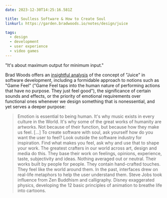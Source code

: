 ```yaml
---
date: 2023-12-30T14:25:16.581Z

title: Soulless Software & How to Create Soul
linkurl: https://garden.bradwoods.io/notes/design/juice

tags:
  - design
  - development
  - user experience
  - video games
---
```


"It's about maximum output for minimum input."

Brad Woods offers an [insightful analysis](https://garden.bradwoods.io/notes/design/juice) of the concept of "Juice" in software development, including a formidable approach to notions such as "Game Feel" ("Game Feel taps into the human nature of performing actions that have no purpose. They just feel good"), the significance of certain sounds and effects, or the priority of emotional requirements over functional ones whenever we design something that is nonessential, and yet serves a deeper purpose:

> Emotion is essential to being human. It's why music exists in every culture in the World. It's why some of the great works of humanity are artworks. Not because of their function, but because how they make us feel. [...] To create software with soul, ask yourself how do you want the user to feel? Look outside the software industry for inspiration. Find what makes you feel, ask why and use that to shape your work. The greatest crafters in our world across art, design and media do this. They base their work on feelings, opinions, experience, taste, subjectivity and ideas. Nothing averaged out or neutral. Their works built by people for people. They contain hand-crafted touches. They feel like the world around them. In the past, interfaces drew on real-life metaphors to help the user understand them. Steve Jobs took influence from Zen Buddhism and calligraphy. Disney exaggerated physics, developing the 12 basic principles of animation to breathe life into cartoons.
